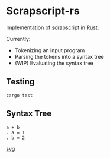 # Scrapscript-rs

Implementation of [scrapscript](https://scrapscript.org) in Rust.

Currently:

* Tokenizing an input program
* Parsing the tokens into a syntax tree
* (WIP) Evaluating the syntax tree

## Testing

```
cargo test
```

## Syntax Tree

```
a + b
. a = 1
. b = 2
```

[svg](./docs/dump.svg)
